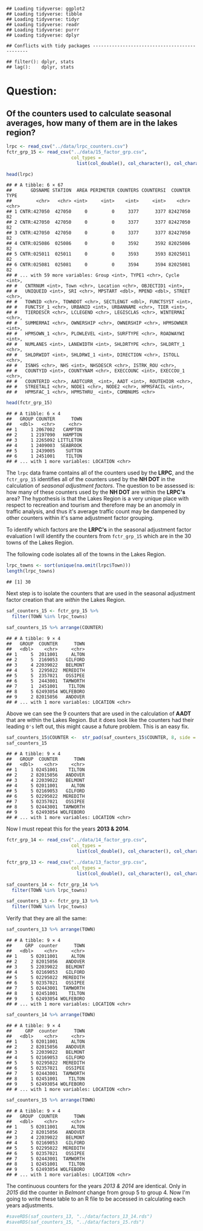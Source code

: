     ## Loading tidyverse: ggplot2
    ## Loading tidyverse: tibble
    ## Loading tidyverse: tidyr
    ## Loading tidyverse: readr
    ## Loading tidyverse: purrr
    ## Loading tidyverse: dplyr

    ## Conflicts with tidy packages ----------------------------------------------

    ## filter(): dplyr, stats
    ## lag():    dplyr, stats

Question:
=========

Of the counters used to calculate seasonal averages, how many of them are in the lakes region?
----------------------------------------------------------------------------------------------

``` r
lrpc <- read_csv("../data/lrpc_counters.csv")
fctr_grp_15 <- read_csv("../data/15_factor_grp.csv",
                        col_types = 
                          list(col_double(), col_character(), col_character(), col_character()))

head(lrpc)
```

    ## # A tibble: 6 × 67
    ##       GDSNAME STATION  AREA PERIMETER COUNTERS COUNTERSI  COUNTER  TYPE
    ##         <chr>   <chr> <int>     <int>    <int>     <int>    <chr> <chr>
    ## 1 CNTR:427050  427050     0         0     3377      3377 82427050    82
    ## 2 CNTR:427050  427050     0         0     3377      3377 82427050    82
    ## 3 CNTR:427050  427050     0         0     3377      3377 82427050    82
    ## 4 CNTR:025086  025086     0         0     3592      3592 82025086    82
    ## 5 CNTR:025011  025011     0         0     3593      3593 82025011    82
    ## 6 CNTR:025081  025081     0         0     3594      3594 82025081    82
    ## # ... with 59 more variables: Group <int>, TYPE1 <chr>, Cycle <int>,
    ## #   CNTRNUM <int>, Town <chr>, Location <chr>, OBJECTID1 <int>,
    ## #   UNIQUEID <int>, SRI <chr>, MPSTART <dbl>, MPEND <dbl>, STREET <chr>,
    ## #   TOWNID <chr>, TOWNDOT <chr>, SECTLENGT <dbl>, FUNCTSYST <int>,
    ## #   FUNCTSY_1 <chr>, URBANID <int>, URBANNAME <chr>, TIER <int>,
    ## #   TIERDESCR <chr>, LCLEGEND <chr>, LEGISCLAS <chr>, WINTERMAI <chr>,
    ## #   SUMMERMAI <chr>, OWNERSHIP <chr>, OWNERSHIP <chr>, HPMSOWNER <int>,
    ## #   HPMSOWN_1 <chr>, PLOWLEVEL <int>, SURFTYPE <chr>, ROADWAYWI <int>,
    ## #   NUMLANES <int>, LANEWIDTH <int>, SHLDRTYPE <chr>, SHLDRTY_1 <chr>,
    ## #   SHLDRWIDT <int>, SHLDRWI_1 <int>, DIRECTION <chr>, ISTOLL <chr>,
    ## #   ISNHS <chr>, NHS <int>, NHSDESCR <chr>, ISTRK_ROU <chr>,
    ## #   COUNTYID <int>, COUNTYNAM <chr>, EXECCOUNC <int>, EXECCOU_1 <chr>,
    ## #   COUNTERID <chr>, AADTCURR_ <int>, AADT <int>, ROUTEHIOR <chr>,
    ## #   STREETALI <chr>, NODE1 <chr>, NODE2 <chr>, HPMSFACIL <int>,
    ## #   HPMSFAC_1 <chr>, HPMSTHRU_ <int>, COMBNUMS <chr>

``` r
head(fctr_grp_15)
```

    ## # A tibble: 6 × 4
    ##   GROUP COUNTER      TOWN
    ##   <dbl>   <chr>     <chr>
    ## 1     1 2067002   CAMPTON
    ## 2     1 2197090   HAMPTON
    ## 3     1 2265092 LITTLETON
    ## 4     1 2409003  SEABROOK
    ## 5     1 2439005    SUTTON
    ## 6     1 2451001    TILTON
    ## # ... with 1 more variables: LOCATION <chr>

The `lrpc` data frame contains all of the counters used by the **LRPC**, and the `fctr_grp_15` identifies all of the counters used by the **NH DOT** in the calculation of *seasonal adjustment factors*. The question to be assessed is: how many of these counters used by the **NH DOT** are within the **LRPC's** area? The hypothesis is that the Lakes Region is a very unique place with respect to recreation and tourism and therefore may be an anomoly in traffic analysis, and thus it's average traffic count may be dampened by other counters within it's same adjustment factor grouping.

To identify which factors are the **LRPC's** in the seasonal adjustment factor evaluation I will identify the counters from `fctr_grp_15` which are in the 30 towns of the Lakes Region.

The following code isolates all of the towns in the Lakes Region.

``` r
lrpc_towns <- sort(unique(na.omit(lrpc$Town)))
length(lrpc_towns)
```

    ## [1] 30

Next step is to isolate the counters that are used in the seasonal adjustment factor creation that are *within* the Lakes Region.

``` r
saf_counters_15 <- fctr_grp_15 %>%
  filter(TOWN %in% lrpc_towns)

saf_counters_15 %>% arrange(COUNTER)
```

    ## # A tibble: 9 × 4
    ##   GROUP  COUNTER      TOWN
    ##   <dbl>    <chr>     <chr>
    ## 1     5  2011001     ALTON
    ## 2     5  2169053   GILFORD
    ## 3     4 22039022   BELMONT
    ## 4     5  2295022  MEREDITH
    ## 5     5  2357021   OSSIPEE
    ## 6     5  2443001  TAMWORTH
    ## 7     1  2451001    TILTON
    ## 8     5 62493054 WOLFEBORO
    ## 9     2 82015056   ANDOVER
    ## # ... with 1 more variables: LOCATION <chr>

Above we can see the 9 counters that are used in the calculation of **AADT** that are within the Lakes Region. But it does look like the counters had their leading `0's` left out, this might cause a future problem. This is an easy fix.

``` r
saf_counters_15$COUNTER <-  str_pad(saf_counters_15$COUNTER, 8, side = "left", pad = "0")
saf_counters_15
```

    ## # A tibble: 9 × 4
    ##   GROUP  COUNTER      TOWN
    ##   <dbl>    <chr>     <chr>
    ## 1     1 02451001    TILTON
    ## 2     2 82015056   ANDOVER
    ## 3     4 22039022   BELMONT
    ## 4     5 02011001     ALTON
    ## 5     5 02169053   GILFORD
    ## 6     5 02295022  MEREDITH
    ## 7     5 02357021   OSSIPEE
    ## 8     5 02443001  TAMWORTH
    ## 9     5 62493054 WOLFEBORO
    ## # ... with 1 more variables: LOCATION <chr>

Now I must repeat this for the years **2013 & 2014**.

``` r
fctr_grp_14 <- read_csv("../data/14_factor_grp.csv",
                        col_types = 
                          list(col_double(), col_character(), col_character(), col_character()))

fctr_grp_13 <- read_csv("../data/13_factor_grp.csv",
                        col_types = 
                          list(col_double(), col_character(), col_character(), col_character()))

saf_counters_14 <- fctr_grp_14 %>%
  filter(TOWN %in% lrpc_towns)

saf_counters_13 <- fctr_grp_13 %>%
  filter(TOWN %in% lrpc_towns)
```

Verify that they are all the same:

``` r
saf_counters_13 %>% arrange(TOWN)
```

    ## # A tibble: 9 × 4
    ##     GRP  counter      TOWN
    ##   <dbl>    <chr>     <chr>
    ## 1     5 02011001     ALTON
    ## 2     2 82015056   ANDOVER
    ## 3     5 22039022   BELMONT
    ## 4     5 02169053   GILFORD
    ## 5     5 02295022  MEREDITH
    ## 6     5 02357021   OSSIPEE
    ## 7     5 02443001  TAMWORTH
    ## 8     1 02451001    TILTON
    ## 9     5 62493054 WOLFEBORO
    ## # ... with 1 more variables: LOCATION <chr>

``` r
saf_counters_14 %>% arrange(TOWN)
```

    ## # A tibble: 9 × 4
    ##     GRP  counter      TOWN
    ##   <dbl>    <chr>     <chr>
    ## 1     5 02011001     ALTON
    ## 2     2 82015056   ANDOVER
    ## 3     5 22039022   BELMONT
    ## 4     5 02169053   GILFORD
    ## 5     5 02295022  MEREDITH
    ## 6     5 02357021   OSSIPEE
    ## 7     5 02443001  TAMWORTH
    ## 8     1 02451001    TILTON
    ## 9     5 62493054 WOLFEBORO
    ## # ... with 1 more variables: LOCATION <chr>

``` r
saf_counters_15 %>% arrange(TOWN)
```

    ## # A tibble: 9 × 4
    ##   GROUP  COUNTER      TOWN
    ##   <dbl>    <chr>     <chr>
    ## 1     5 02011001     ALTON
    ## 2     2 82015056   ANDOVER
    ## 3     4 22039022   BELMONT
    ## 4     5 02169053   GILFORD
    ## 5     5 02295022  MEREDITH
    ## 6     5 02357021   OSSIPEE
    ## 7     5 02443001  TAMWORTH
    ## 8     1 02451001    TILTON
    ## 9     5 62493054 WOLFEBORO
    ## # ... with 1 more variables: LOCATION <chr>

The continuous counters for the years *2013 & 2014* are identical. Only in *2015* did the counter in *Belmont* change from group 5 to group 4. Now I'm going to write these table to an R file to be accessed in calculating each years adjustments.

``` r
#saveRDS(saf_counters_13, "../data/factors_13_14.rds")
#saveRDS(saf_counters_15, "../data/factors_15.rds")
```
